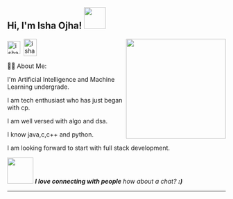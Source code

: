 <h2> Hi, I'm Isha Ojha! <img src="https://media.giphy.com/media/mGcNjsfWAjY5AEZNw6/giphy.gif" width="50"></h2>
<img align='right' src="https://media.giphy.com/media/ieyl9zmCjO4b4t6qoY/giphy.gif" width="230">
<a href="https://linkedin.com/in/isha-ojha" target="blank"><img align="center" src="https://cdn.jsdelivr.net/npm/simple-icons@3.0.1/icons/linkedin.svg" alt="isha-ojha" height="30" width="30" /></a>&nbsp;
<a href="http://discord.com/users/isha_oj#3115" target="blank"><img align="center" src="https://cdn.jsdelivr.net/npm/simple-icons@3.0.1/icons/discord.svg" alt="isha_oj#3115" height="40" width="30" /></a>&nbsp;


:woman_technologist: About Me:

I'm Artificial Intelligence and Machine Learning undergrade.

I am tech enthusiast who has just began with cp.

I am well versed with algo and dsa.

I know java,c,c++ and python.

I am looking forward to start with full stack development.



<img src="https://media.giphy.com/media/LnQjpWaON8nhr21vNW/giphy.gif" width="60"> <em><b>I love connecting with people</b> how about a chat? <b> :)</em>

---






